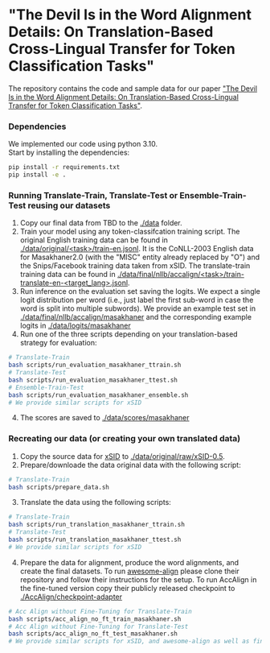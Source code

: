 # "The Devil Is in the Word Alignment Details: On Translation-Based Cross-Lingual Transfer for Token Classification Tasks"

The repository contains the code and sample data for our paper ["The Devil Is in the Word Alignment Details: On Translation-Based Cross-Lingual Transfer for Token Classification Tasks"](https://arxiv.org/pdf/2505.10507).

### Dependencies

We implemented our code using python 3.10. \
Start by installing the dependencies:

```bash
pip install -r requirements.txt
pip install -e .
```

### Running Translate-Train, Translate-Test or Ensemble-Train-Test reusing our datasets

1. Copy our final data from TBD to the [./data](data) folder.
2. Train your model using any token-classifcation training script. The original English training data can be found in [./data/original/\<task\>/train-en.jsonl](data/original/masakhaner). It is the CoNLL-2003 English data for Masakhaner2.0 (with the "MISC" entity already replaced by "O") and the Snips/Facebook training data taken from xSID. The translate-train training data can be found in [./data/final/nllb/accalign/\<task\>/train-translate-en-\<target_lang\>.jsonl](data/final/nllb/accalign/masakhaner/).
3. Run inference on the evaluation set saving the logits. We expect a single logit distribution per word (i.e., just label the first sub-word in case the word is split into multiple subwords). We provide an example test set in [./data/final/nllb/accalign/masakhaner](data/final/nllb/accalign/masakhaner) and the corresponding example logits in [./data/logits/masakhaner](data/logits/masakhaner)
4. Run one of the three scripts depending on your translation-based strategy for evaluation:

```bash
# Translate-Train
bash scripts/run_evaluation_masakhaner_ttrain.sh
# Translate-Test
bash scripts/run_evaluation_masakhaner_ttest.sh
# Ensemble-Train-Test
bash scripts/run_evaluation_masakhaner_ensemble.sh
# We provide similar scripts for xSID
```
4. The scores are saved to [./data/scores/masakhaner](data/scores/masakhaner)

### Recreating our data (or creating your own translated data)

1. Copy the source data for [xSID](https://github.com/mainlp/xsid/tree/main/data/xSID-0.5) to [./data/original/raw/xSID-0.5](data/original/raw/xSID-0.5).
2. Prepare/downloade the data original data with the following script:
```bash
# Translate-Train
bash scripts/prepare_data.sh
```
3. Translate the data using the following scripts:
```bash
# Translate-Train
bash scripts/run_translation_masakhaner_ttrain.sh
# Translate-Test
bash scripts/run_translation_masakhaner_ttest.sh
# We provide similar scripts for xSID
```
4. Prepare the data for alignment, produce the word alignments, and create the final datasets. To run [awesome-align](http://github.com/neulab/awesome-align/tree/master) please clone their repository and follow their instructions for the setup. To run AccAlign in the fine-tuned version copy their publicly released checkpoint to [./AccAlign/checkpoint-adapter](AccAlign/checkpoint-adapter)
```bash
# Acc Align without Fine-Tuning for Translate-Train
bash scripts/acc_align_no_ft_train_masakhaner.sh
# Acc Align without Fine-Tuning for Translate-Test
bash scripts/acc_align_no_ft_test_masakhaner.sh
# We provide similar scripts for xSID, and awesome-align as well as fine-tuned AccAlign
```




